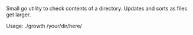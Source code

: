 Small go utility to check contents of a directory. Updates and sorts as files get larger.


Usage:
./growth /your/dir/here/